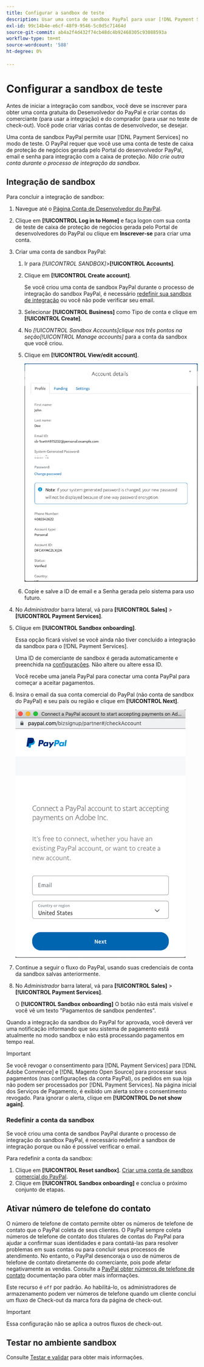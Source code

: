 ```yaml
---
title: Configurar a sandbox de teste
description: Usar uma conta de sandbox PayPal para usar [!DNL Payment Services] no modo de teste.
exl-id: 99c14b4e-e6cf-48f9-9546-5c0d5c71464d
source-git-commit: ab4a2f4d432f74cb48dc4b92468305c93088593a
workflow-type: tm+mt
source-wordcount: '588'
ht-degree: 0%

---
```


# Configurar a sandbox de teste

Antes de iniciar a integração com sandbox, você deve se inscrever para obter uma conta gratuita do Desenvolvedor do PayPal e criar contas do comerciante (para usar a integração) e do comprador (para usar no teste de check-out). Você pode criar várias contas de desenvolvedor, se desejar.

Uma conta de sandbox PayPal permite usar [!DNL Payment Services] no modo de teste. O PayPal requer que você use uma conta de teste de caixa de proteção de negócios gerada pelo Portal do desenvolvedor PayPal, email e senha para integração com a caixa de proteção. *Não crie outra conta durante o processo de integração da sandbox.*

## Integração de sandbox

Para concluir a integração de sandbox:

1. Navegue até o [Página Conta de Desenvolvedor do PayPal](https://developer.paypal.com/developer/accounts/).
1. Clique em **[!UICONTROL Log in to Home]** e faça logon com sua conta de teste de caixa de proteção de negócios gerada pelo Portal de desenvolvedores do PayPal ou clique em **Inscrever-se** para criar uma conta.
1. Criar uma conta de sandbox PayPal:
   1. Ir para _[!UICONTROL SANDBOX]_>**[!UICONTROL Accounts]**.
   1. Clique em **[!UICONTROL Create account]**.

      Se você criou uma conta de sandbox PayPal durante o processo de integração do sandbox PayPal, é necessário [redefinir sua sandbox de integração](#reset-your-sandbox-account) ou você não pode verificar seu email.

   1. Selecionar **[!UICONTROL Business]** como Tipo de conta e clique em **[!UICONTROL Create]**.
   1. No _[!UICONTROL Sandbox Accounts]_clique nos três pontos na seção_[!UICONTROL Manage accounts]_ para a conta da sandbox que você criou.
   1. Clique em **[!UICONTROL View/edit account]**.

      ![PayPal - Exibir/editar conta de sandbox](assets/onboarding-viewedit-sandbox.png)

   1. Copie e salve a ID de email e a Senha gerada pelo sistema para uso futuro.

1. No _Administrador_ barra lateral, vá para **[!UICONTROL Sales]** > **[!UICONTROL Payment Services]**.
1. Clique em **[!UICONTROL Sandbox onboarding]**.

   Essa opção ficará visível se você ainda não tiver concluído a integração da sandbox para o [!DNL Payment Services].

   Uma ID de comerciante de sandbox é gerada automaticamente e preenchida na [configurações](settings.md). Não altere ou altere essa ID.

   Você recebe uma janela PayPal para conectar uma conta PayPal para começar a aceitar pagamentos.

1. Insira o email da sua conta comercial do PayPal (não conta de sandbox do PayPal) e seu país ou região e clique em **[!UICONTROL Next]**.

   ![PayPal - Conta PayPal de Conexão para pagamentos](assets/paypal-connectacct.png)

1. Continue a seguir o fluxo do PayPal, usando suas credenciais de conta da sandbox salvas anteriormente.
1. No _Administrador_ barra lateral, vá para **[!UICONTROL Sales]** > **[!UICONTROL Payment Services]**.

   O **[!UICONTROL Sandbox onboarding]** O botão não está mais visível e você vê um texto &quot;Pagamentos de sandbox pendentes&quot;.

Quando a integração da sandbox do PayPal for aprovada, você deverá ver uma notificação informando que seu sistema de pagamento está atualmente no modo sandbox e não está processando pagamentos em tempo real.

>[!IMPORTANT]
>
>Se você revogar o consentimento para [!DNL Payment Services] para [!DNL Adobe Commerce] e [!DNL Magento Open Source] para processar seus pagamentos (nas configurações da conta PayPal), os pedidos em sua loja não podem ser processados por [!DNL Payment Services]. Na página inicial dos Serviços de Pagamento, é exibido um alerta sobre o consentimento revogado. Para ignorar o alerta, clique em **[!UICONTROL Do not show again]**.

### Redefinir a conta da sandbox

Se você criou uma conta de sandbox PayPal durante o processo de integração do sandbox PayPal, é necessário redefinir a sandbox de integração porque ou não é possível verificar o email.

Para redefinir a conta da sandbox:

1. Clique em **[!UICONTROL Reset sandbox]**. [Criar uma conta de sandbox comercial do PayPal](https://developer.paypal.com/docs/api-basics/sandbox/accounts/#create-a-business-sandbox-account).
1. Clique em **[!UICONTROL Sandbox onboarding]** e conclua o próximo conjunto de etapas.

## Ativar número de telefone do contato

O número de telefone de contato permite obter os números de telefone de contato que o PayPal coleta de seus clientes. O PayPal sempre coleta números de telefone de contato dos titulares de contas do PayPal para ajudar a confirmar suas identidades e para contatá-las para resolver problemas em suas contas ou para concluir seus processos de atendimento. No entanto, o PayPal desencoraja o uso de números de telefone de contato diretamente do comerciante, pois pode afetar negativamente as vendas. Consulte a [PayPal obter números de telefone de contato](https://developer.paypal.com/docs/admin/checkout-settings/#get-contact-telephone-numbers) documentação para obter mais informações.

Este recurso é `off` por padrão. Ao habilitá-lo, os administradores de armazenamento podem ver números de telefone quando um cliente conclui um fluxo de Check-out da marca fora da página de check-out.

>[!IMPORTANT]
>
>Essa configuração não se aplica a outros fluxos de check-out.

## Testar no ambiente sandbox

Consulte [Testar e validar](test-validate.md) para obter mais informações.
